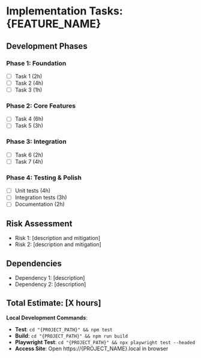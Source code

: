 # Implementation Tasks: {FEATURE_NAME}

## Development Phases

### Phase 1: Foundation
- [ ] Task 1 (2h)
- [ ] Task 2 (4h)
- [ ] Task 3 (1h)

### Phase 2: Core Features
- [ ] Task 4 (6h)
- [ ] Task 5 (3h)

### Phase 3: Integration
- [ ] Task 6 (2h)
- [ ] Task 7 (4h)

### Phase 4: Testing & Polish
- [ ] Unit tests (4h)
- [ ] Integration tests (3h)
- [ ] Documentation (2h)

## Risk Assessment
- Risk 1: [description and mitigation]
- Risk 2: [description and mitigation]

## Dependencies
- Dependency 1: [description]
- Dependency 2: [description]

## Total Estimate: [X hours]

**Local Development Commands**:
- **Test**: `cd "{PROJECT_PATH}" && npm test`
- **Build**: `cd "{PROJECT_PATH}" && npm run build`
- **Playwright Test**: `cd "{PROJECT_PATH}" && npx playwright test --headed`
- **Access Site**: Open https://{PROJECT_NAME}.local in browser